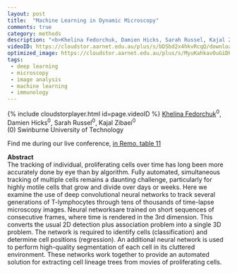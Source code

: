 ```yaml
---
layout: post
title:  "Machine Learning in Dynamic Microscopy"
comments: true
category: methods
description: "<b>Khelina Fedorchuk, Damien Hicks, Sarah Russel, Kajal Zibaei</b><br/>The tracking of individual, proliferating cells ov..."
videoID: https://cloudstor.aarnet.edu.au/plus/s/bDSbd2x4hkvRcqQ/download
optimized_image: https://cloudstor.aarnet.edu.au/plus/s/MyuKahkavOuGiDP/download
tags:
 - deep learning
 - microscopy
 - image analysis
 - machine learning
 - immunology
---
```

{% include cloudstorplayer.html id=page.videoID %}
<u>Khelina Fedorchuk</u><sup>0</sup>, Damien Hicks<sup>0</sup>, Sarah Russel<sup>0</sup>, Kajal Zibaei<sup>0</sup><br/>
\(0\) Swinburne University of Technology

Find me during our live conference, [in Remo, table 11](https://remo.co)

<b>Abstract</b><br/>
The tracking of individual, proliferating cells over time has long been more accurately done by eye than by algorithm. Fully automated, simultaneous tracking of multiple cells remains a daunting challenge, particularly for highly motile cells that grow and divide over days or weeks. Here we examine the use of deep convolutional neural networks to track several generations of T-lymphocytes through tens of thousands of time-lapse microscopy images. Neural networksare trained on short sequences of consecutive frames, where time is rendered in the 3rd dimension. This converts the usual 2D detection plus association problem into a single 3D problem. The network is required to identify cells \(classification\) and determine cell positions \(regression\). An additional neural network is used to perform high-quality segmentation of each cell in its cluttered environment. These networks work together to provide an automated solution for extracting cell lineage trees from movies of proliferating cells.<br/><br/><br/>
